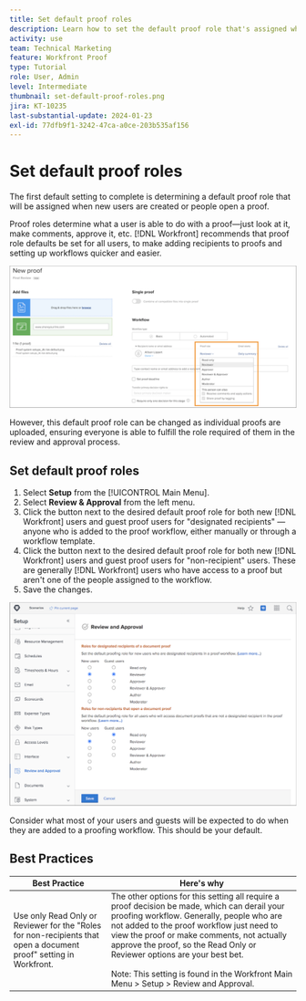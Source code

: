 ```yaml
---
title: Set default proof roles
description: Learn how to set the default proof role that's assigned when new users are created or people open a proof  .
activity: use
team: Technical Marketing
feature: Workfront Proof
type: Tutorial
role: User, Admin
level: Intermediate
thumbnail: set-default-proof-roles.png
jira: KT-10235
last-substantial-update: 2024-01-23
exl-id: 77dfb9f1-3242-47ca-a0ce-203b535af156
---
```

# Set default proof roles



The first default setting to complete is determining a default proof role that will be assigned when new users are created or people open a proof.

Proof roles determine what a user is able to do with a proof—just look at it, make comments, approve it, etc. [!DNL Workfront] recommends that proof role defaults be set for all users, to make adding recipients to proofs and setting up workflows quicker and easier.

![Proof roles can be selected when uploading a proof](assets/proof-system-setups-proof-role-example.png)

However, this default proof role can be changed as individual proofs are uploaded, ensuring everyone is able to fulfill the role required of them in the review and approval process.


## Set default proof roles

1. Select **Setup** from the [!UICONTROL Main Menu].
1. Select **Review & Approval** from the left menu.
1. Click the button next to the desired default proof role for both new [!DNL Workfront] users and guest proof users for "designated recipients" — anyone who is added to the proof workflow, either manually or through a workflow template.
1. Click the button next to the desired default proof role for both new [!DNL Workfront] users and guest proof users for "non-recipient" users. These are generally [!DNL Workfront] users who have access to a proof but aren't one of the people assigned to the workflow.
1. Save the changes.

![Review and Approval settings in Workfront](assets/proof-system-setups-workfront-defaults.png)

Consider what most of your users and guests will be expected to do when they are added to a proofing workflow. This should be your default.

## Best Practices

| Best Practice | Here's why |
|---|---|
| Use only Read Only or Reviewer for the "Roles for non-recipients that open a document proof" setting in Workfront. | The other options for this setting all require a proof decision be made, which can derail your proofing workflow. Generally, people who are not added to the proof workflow just need to view the proof or make comments, not actually approve the proof, so the Read Only or Reviewer options are your best bet. <br> <br>Note: This setting is found in the Workfront Main Menu > Setup > Review and Approval. |
